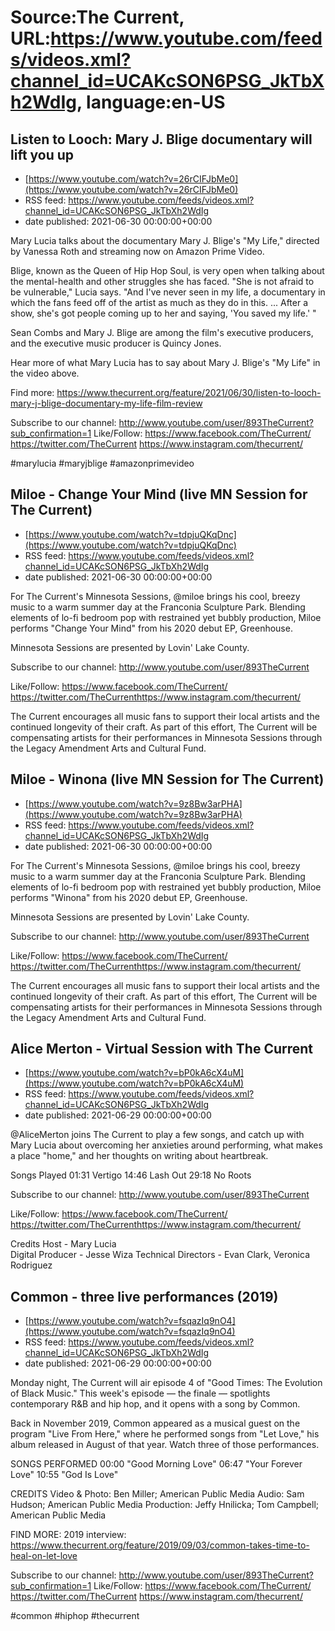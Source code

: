# Source:The Current, URL:https://www.youtube.com/feeds/videos.xml?channel_id=UCAKcSON6PSG_JkTbXh2WdIg, language:en-US

## Listen to Looch: Mary J. Blige documentary will lift you up
 - [https://www.youtube.com/watch?v=26rCIFJbMe0](https://www.youtube.com/watch?v=26rCIFJbMe0)
 - RSS feed: https://www.youtube.com/feeds/videos.xml?channel_id=UCAKcSON6PSG_JkTbXh2WdIg
 - date published: 2021-06-30 00:00:00+00:00

Mary Lucia talks about the documentary Mary J. Blige's "My Life," directed by Vanessa Roth and streaming now on Amazon Prime Video.

Blige, known as the Queen of Hip Hop Soul, is very open when talking about the mental-health and other struggles she has faced. "She is not afraid to be vulnerable," Lucia says. "And I've never seen in my life, a documentary in which the fans feed off of the artist as much as they do in this. ... After a show, she's got people coming up to her and saying, 'You saved my life.' "

Sean Combs and Mary J. Blige are among the film's executive producers, and the executive music producer is Quincy Jones.

Hear more of what Mary Lucia has to say about Mary J. Blige's "My Life" in the video above.

Find more:
https://www.thecurrent.org/feature/2021/06/30/listen-to-looch-mary-j-blige-documentary-my-life-film-review

Subscribe to our channel:
http://www.youtube.com/user/893TheCurrent?sub_confirmation=1
Like/Follow:
https://www.facebook.com/TheCurrent/
https://twitter.com/TheCurrent
https://www.instagram.com/thecurrent/

#marylucia #maryjblige #amazonprimevideo

## Miloe - Change Your Mind (live MN Session for The Current)
 - [https://www.youtube.com/watch?v=tdpjuQKqDnc](https://www.youtube.com/watch?v=tdpjuQKqDnc)
 - RSS feed: https://www.youtube.com/feeds/videos.xml?channel_id=UCAKcSON6PSG_JkTbXh2WdIg
 - date published: 2021-06-30 00:00:00+00:00

For The Current's Minnesota Sessions, @miloe brings his cool, breezy music to a warm summer day at the Franconia Sculpture Park. Blending elements of lo-fi bedroom pop with restrained yet bubbly production, Miloe performs "Change Your Mind" from his 2020 debut EP, Greenhouse. 

Minnesota Sessions are presented by Lovin' Lake County. 

Subscribe to our channel:
http://www.youtube.com/user/893TheCurrent

Like/Follow:
https://www.facebook.com/TheCurrent/​​​​
https://twitter.com/TheCurrent​​​​
https://www.instagram.com/thecurrent/

The Current encourages all music fans to support their local artists and the continued longevity of their craft. As part of this effort, The Current will be compensating artists for their performances in Minnesota Sessions through the Legacy Amendment Arts and Cultural Fund.

## Miloe - Winona (live MN Session for The Current)
 - [https://www.youtube.com/watch?v=9z8Bw3arPHA](https://www.youtube.com/watch?v=9z8Bw3arPHA)
 - RSS feed: https://www.youtube.com/feeds/videos.xml?channel_id=UCAKcSON6PSG_JkTbXh2WdIg
 - date published: 2021-06-30 00:00:00+00:00

For The Current's Minnesota Sessions, @miloe brings his cool, breezy music to a warm summer day at the Franconia Sculpture Park. Blending elements of lo-fi bedroom pop with restrained yet bubbly production, Miloe performs "Winona" from his 2020 debut EP, Greenhouse. 

Minnesota Sessions are presented by Lovin' Lake County. 

Subscribe to our channel:
http://www.youtube.com/user/893TheCurrent

Like/Follow:
https://www.facebook.com/TheCurrent/​​​​
https://twitter.com/TheCurrent​​​​
https://www.instagram.com/thecurrent/

The Current encourages all music fans to support their local artists and the continued longevity of their craft. As part of this effort, The Current will be compensating artists for their performances in Minnesota Sessions through the Legacy Amendment Arts and Cultural Fund.

## Alice Merton - Virtual Session with The Current
 - [https://www.youtube.com/watch?v=bP0kA6cX4uM](https://www.youtube.com/watch?v=bP0kA6cX4uM)
 - RSS feed: https://www.youtube.com/feeds/videos.xml?channel_id=UCAKcSON6PSG_JkTbXh2WdIg
 - date published: 2021-06-29 00:00:00+00:00

​@AliceMerton joins The Current to play a few songs, and catch up with Mary Lucia about overcoming her anxieties around performing, what makes a place "home," and her thoughts on writing about heartbreak.

Songs Played
01:31 Vertigo
14:46 Lash Out
29:18 No Roots

Subscribe to our channel:
http://www.youtube.com/user/893TheCurrent

Like/Follow:
https://www.facebook.com/TheCurrent/​​​​
https://twitter.com/TheCurrent​​​​
https://www.instagram.com/thecurrent/

Credits
Host - Mary Lucia  
Digital Producer - Jesse Wiza
Technical Directors - Evan Clark, Veronica Rodriguez

## Common  - three live performances (2019)
 - [https://www.youtube.com/watch?v=fsqazIq9nO4](https://www.youtube.com/watch?v=fsqazIq9nO4)
 - RSS feed: https://www.youtube.com/feeds/videos.xml?channel_id=UCAKcSON6PSG_JkTbXh2WdIg
 - date published: 2021-06-29 00:00:00+00:00

Monday night, The Current will air episode 4 of "Good Times: The Evolution of Black Music." This week's episode — the finale — spotlights contemporary R&B and hip hop, and it opens with a song by Common.

Back in November 2019, Common appeared as a musical guest on the program "Live From Here," where he performed songs from "Let Love," his album released in August of that year. Watch three of those performances.

SONGS PERFORMED
00:00 "Good Morning Love"
06:47 "Your Forever Love"
10:55 "God Is Love"

CREDITS
Video & Photo: Ben Miller; American Public Media
Audio: Sam Hudson; American Public Media
Production: Jeffy Hnilicka; Tom Campbell; American Public Media

FIND MORE:
2019 interview:
https://www.thecurrent.org/feature/2019/09/03/common-takes-time-to-heal-on-let-love

Subscribe to our channel:
http://www.youtube.com/user/893TheCurrent?sub_confirmation=1
Like/Follow:
https://www.facebook.com/TheCurrent/
https://twitter.com/TheCurrent
https://www.instagram.com/thecurrent/

#common #hiphop #thecurrent

